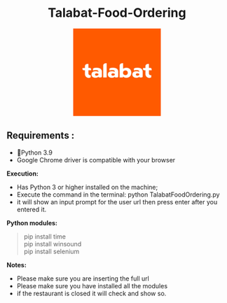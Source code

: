 <h1 align="center"> Talabat-Food-Ordering </h1> 
<p align="center">
  <img src="https://github.com/Osama-NJ/Talabat-Food-Ordering/blob/main/Talabat%20food%20ordering/Photo/Talabat.jpg" width="200" height="200" />
</p>

## Requirements :
* 🐍Python  3.9
* Google Chrome driver is compatible with your browser

<strong>Execution:</strong>
* Has Python 3 or higher installed on the machine;
* Execute the command in the terminal: python TalabatFoodOrdering.py
* it will show an input prompt for the user url then press enter after you entered it.


<strong>Python modules: </strong>
 > pip install time </br>
 > pip install winsound </br>
 > pip install selenium</br>


<strong>Notes: </strong>
* Please make sure you are inserting the full url
* Please make sure you have installed all the modules
* if the restaurant is closed it will check and show so.




